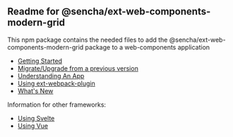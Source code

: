 ## Readme for @sencha/ext-web-components-modern-grid

This npm package contains the needed files to add the @sencha/ext-web-components-modern-grid package to a web-components application

- [Getting Started](https://github.com/sencha/ext-web-components/blob/ext-web-components-7.2.1/packages/ext-web-components-modern-grid/guides/GETTING_STARTED.md)
- [Migrate/Upgrade from a previous version](https://github.com/sencha/ext-web-components/blob/ext-web-components-7.2.1/packages/ext-web-components-modern-grid/guides/MIGRATE.md)
- [Understanding An App](https://github.com/sencha/ext-web-components/blob/ext-web-components-7.2.1/packages/ext-web-components-modern-grid/guides/UNDERSTANDING_AN_APP.md)
- [Using ext-webpack-plugin](https://github.com/sencha/ext-web-components/blob/ext-web-components-7.2.1/packages/ext-web-components-modern-grid/guides/USING_EXT_WEBPACK_PLUGIN.md)
- [What's New](https://github.com/sencha/ext-web-components/blob/ext-web-components-7.2.1/packages/ext-web-components-modern-grid/guides/WHATS_NEW.md)

Information for other frameworks:

- [Using Svelte](https://github.com/sencha/ext-web-components/blob/ext-web-components-7.2.1/packages/ext-web-components-modern-grid/guides/USING_SVELTE.md)
- [Using Vue](https://github.com/sencha/ext-web-components/blob/ext-web-components-7.2.1/packages/ext-web-components-modern-grid/guides/USING_VUE.md)
